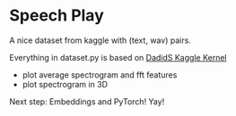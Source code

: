 # Speech Play


A nice dataset from kaggle with (text, wav) pairs.

Everything in dataset.py is based on 
[DadidS Kaggle Kernel](https://www.kaggle.com/davids1992/speech-representation-and-data-exploration)

* plot average spectrogram and fft features
* plot spectrogram in 3D

Next step:
Embeddings and PyTorch! Yay!
